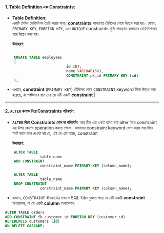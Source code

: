 #### **1. Table Definition এবং Constraints:**

- **Table Definition**:  
    একটি টেবিল ডেফিনিশন তৈরি করার সময়, **constraints** সাধারণত টেবিলের শেষে উল্লেখ করা হয়। যেমন, `PRIMARY KEY`, `FOREIGN KEY`, এবং `UNIQUE` constraints গুলি সাধারণত কলামের ডেফিনিশনের পরে উল্লেখ করা হয়।
    
    **উদাহরণ**:
```sql

    CREATE TABLE employees
	(
						    id INT,
						    name VARCHAR(50),
						    CONSTRAINT pk_id PRIMARY KEY (id)
	);

```
    
- এখানে, **constraint** (`PRIMARY KEY`) টেবিলের শেষে `CONSTRAINT` keyword দিয়ে উল্লেখ করা হয়েছে, যা স্পষ্টভাবে বলে দেয় যে এটি একটি **constraint** |

---

#### **2. `ALTER` কমান্ড দিয়ে Constraints পরিবর্তন:**

- **`ALTER` দিয়ে Constraints যোগ বা পরিবর্তন**:  আর ঠিক এই একই ঘটনা ঘটে alter দিয়ে constraint এর উপর কোনো operation করতে গেলে। 
আমাদের constraint keyword যোগ করার মধ্য দিয়ে স্পষ্ট ভাবে বলে দেওয়া হয় যে, এই যে এটা হচ্ছে, constraint

    
    **উদাহরণ**:
```sql
    ALTER TABLE 
			    table_name
	ADD CONSTRAINT 
				constraint_name PRIMARY KEY (column_name);

```


```sql
    ALTER TABLE 
			    table_name
	DROP CONSTRAINT 
				constraint_name PRIMARY KEY (column_name);

```
    
- এখানে, `CONSTRAINT` কীওয়ার্ডের মাধ্যমে SQL ইঞ্জিন বুঝতে পারে যে এটি একটি **constraint** অপারেশন, না যে একটি **column** অপারেশন।

```sql
ALTER TABLE orders
ADD CONSTRAINT fk_customer_id FOREIGN KEY (customer_id)
REFERENCES customers (id)
ON DELETE CASCADE;

```

